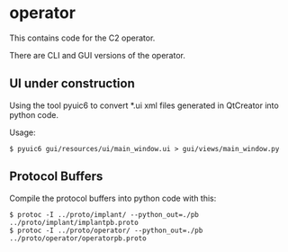 # operator

This contains code for the C2 operator.

There are CLI and GUI versions of the operator.

## UI under construction

Using the tool pyuic6 to convert *.ui xml files generated in QtCreator into python code.

Usage:
```angular2html
$ pyuic6 gui/resources/ui/main_window.ui > gui/views/main_window.py
```

## Protocol Buffers
Compile the protocol buffers into python code with this:
```
$ protoc -I ../proto/implant/ --python_out=./pb ../proto/implant/implantpb.proto
$ protoc -I ../proto/operator/ --python_out=./pb ../proto/operator/operatorpb.proto
```
